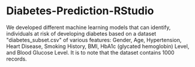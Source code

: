 # Diabetes-Prediction-RStudio
We developed different machine learning models that can identify, individuals at risk of developing diabetes based on a dataset "diabetes_subset.csv" of various features: Gender, Age, Hypertension, Heart Disease, Smoking History, BMI, HbA1c (glycated hemoglobin) Level, and Blood Glucose Level. It is to note that the dataset contains 1000 records. 
